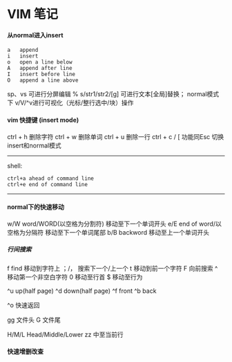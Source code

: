 # VIM 笔记

#### 从normal进入insert

```shell
a   append
i   insert
o   open a line below
A   append after line
I   insert before line
O   append a line above
```

sp、vs                  可进行分屏编辑
% s/str1/str2/[g]       可进行文本[全局]替换；
normal模式下 v/V/^v进行可视化（光标/整行选中/块）操作
#### vim 快捷键 (insert mode)
ctrl + h            删除字符
ctrl + w            删除单词
ctrl + u            删除一行
ctrl + c / [        功能同Esc 切换insert和normal模式

---
shell:
```shell
ctrl+a ahead of command line
ctrl+e end of command line
```
---

#### normal下的快速移动
w/W     word/WORD(以空格为分割符)               移动至下一个单词开头
e/E     end of word/以空格为分隔符              移动至下一个单词尾部
b/B     backword                                移动至上一个单词开头

##### 行间搜索
f       find        移动到字符上        ；/，   搜索下一个/上一个
t                   移动到前一个字符
F                   向前搜索
^                   移动第一个非空白字符
0                   移动至行首
$                   移动至行为

^u              up(half page)
^d              down(half page)
^f              front
^b              back

^o              快速返回

gg              文件头
G               文件尾

H/M/L           Head/Middle/Lower
zz              中至当前行

#### 快速增删改查
